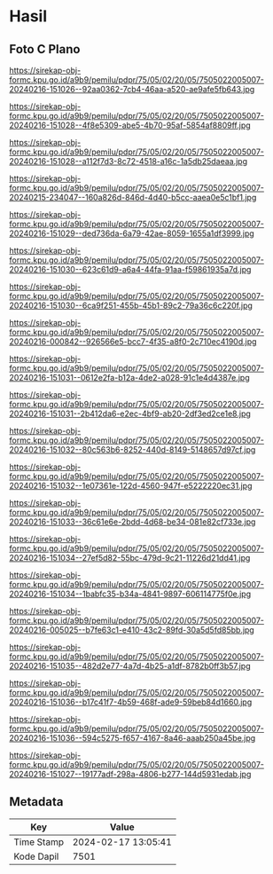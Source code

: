 # Hasil

## Foto C Plano

https://sirekap-obj-formc.kpu.go.id/a9b9/pemilu/pdpr/75/05/02/20/05/7505022005007-20240216-151026--92aa0362-7cb4-46aa-a520-ae9afe5fb643.jpg

https://sirekap-obj-formc.kpu.go.id/a9b9/pemilu/pdpr/75/05/02/20/05/7505022005007-20240216-151028--4f8e5309-abe5-4b70-95af-5854af8809ff.jpg

https://sirekap-obj-formc.kpu.go.id/a9b9/pemilu/pdpr/75/05/02/20/05/7505022005007-20240216-151028--a112f7d3-8c72-4518-a16c-1a5db25daeaa.jpg

https://sirekap-obj-formc.kpu.go.id/a9b9/pemilu/pdpr/75/05/02/20/05/7505022005007-20240215-234047--160a826d-846d-4d40-b5cc-aaea0e5c1bf1.jpg

https://sirekap-obj-formc.kpu.go.id/a9b9/pemilu/pdpr/75/05/02/20/05/7505022005007-20240216-151029--ded736da-6a79-42ae-8059-1655a1df3999.jpg

https://sirekap-obj-formc.kpu.go.id/a9b9/pemilu/pdpr/75/05/02/20/05/7505022005007-20240216-151030--623c61d9-a6a4-44fa-91aa-f59861935a7d.jpg

https://sirekap-obj-formc.kpu.go.id/a9b9/pemilu/pdpr/75/05/02/20/05/7505022005007-20240216-151030--6ca9f251-455b-45b1-89c2-79a36c6c220f.jpg

https://sirekap-obj-formc.kpu.go.id/a9b9/pemilu/pdpr/75/05/02/20/05/7505022005007-20240216-000842--926566e5-bcc7-4f35-a8f0-2c710ec4190d.jpg

https://sirekap-obj-formc.kpu.go.id/a9b9/pemilu/pdpr/75/05/02/20/05/7505022005007-20240216-151031--0612e2fa-b12a-4de2-a028-91c1e4d4387e.jpg

https://sirekap-obj-formc.kpu.go.id/a9b9/pemilu/pdpr/75/05/02/20/05/7505022005007-20240216-151031--2b412da6-e2ec-4bf9-ab20-2df3ed2ce1e8.jpg

https://sirekap-obj-formc.kpu.go.id/a9b9/pemilu/pdpr/75/05/02/20/05/7505022005007-20240216-151032--80c563b6-8252-440d-8149-5148657d97cf.jpg

https://sirekap-obj-formc.kpu.go.id/a9b9/pemilu/pdpr/75/05/02/20/05/7505022005007-20240216-151032--1e07361e-122d-4560-947f-e5222220ec31.jpg

https://sirekap-obj-formc.kpu.go.id/a9b9/pemilu/pdpr/75/05/02/20/05/7505022005007-20240216-151033--36c61e6e-2bdd-4d68-be34-081e82cf733e.jpg

https://sirekap-obj-formc.kpu.go.id/a9b9/pemilu/pdpr/75/05/02/20/05/7505022005007-20240216-151034--27ef5d82-55bc-479d-9c21-11226d21dd41.jpg

https://sirekap-obj-formc.kpu.go.id/a9b9/pemilu/pdpr/75/05/02/20/05/7505022005007-20240216-151034--1babfc35-b34a-4841-9897-606114775f0e.jpg

https://sirekap-obj-formc.kpu.go.id/a9b9/pemilu/pdpr/75/05/02/20/05/7505022005007-20240216-005025--b7fe63c1-e410-43c2-89fd-30a5d5fd85bb.jpg

https://sirekap-obj-formc.kpu.go.id/a9b9/pemilu/pdpr/75/05/02/20/05/7505022005007-20240216-151035--482d2e77-4a7d-4b25-a1df-8782b0ff3b57.jpg

https://sirekap-obj-formc.kpu.go.id/a9b9/pemilu/pdpr/75/05/02/20/05/7505022005007-20240216-151036--b17c41f7-4b59-468f-ade9-59beb84d1660.jpg

https://sirekap-obj-formc.kpu.go.id/a9b9/pemilu/pdpr/75/05/02/20/05/7505022005007-20240216-151036--594c5275-f657-4167-8a46-aaab250a45be.jpg

https://sirekap-obj-formc.kpu.go.id/a9b9/pemilu/pdpr/75/05/02/20/05/7505022005007-20240216-151027--19177adf-298a-4806-b277-144d5931edab.jpg


## Metadata

| Key        | Value               |
| ---------- | ------------------- |
| Time Stamp | 2024-02-17 13:05:41 |
| Kode Dapil | 7501                |



